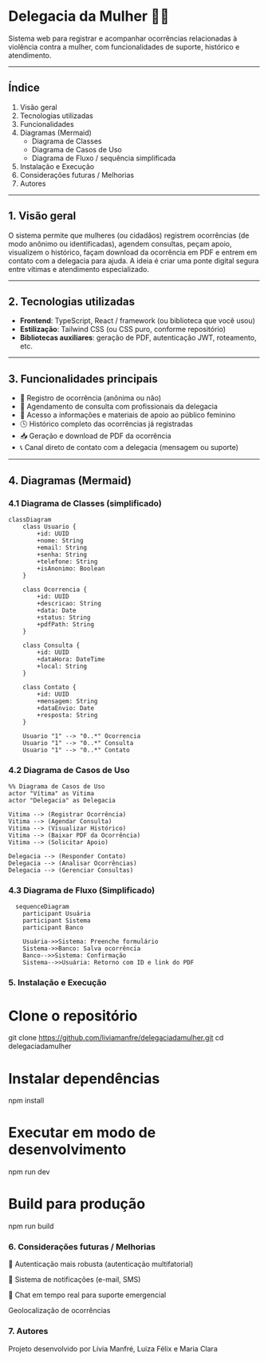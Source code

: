 # Delegacia da Mulher 👩‍⚖️

Sistema web para registrar e acompanhar ocorrências relacionadas à violência contra a mulher, com funcionalidades de suporte, histórico e atendimento.

---

## Índice

1. Visão geral  
2. Tecnologias utilizadas  
3. Funcionalidades  
4. Diagramas (Mermaid)  
   - Diagrama de Classes  
   - Diagrama de Casos de Uso  
   - Diagrama de Fluxo / sequência simplificada  
5. Instalação e Execução  
6. Considerações futuras / Melhorias
7. Autores 

---

## 1. Visão geral

O sistema permite que mulheres (ou cidadãos) registrem ocorrências (de modo anônimo ou identificadas), agendem consultas, peçam apoio, visualizem o histórico, façam download da ocorrência em PDF e entrem em contato com a delegacia para ajuda. A ideia é criar uma ponte digital segura entre vítimas e atendimento especializado.

---

## 2. Tecnologias utilizadas

- **Frontend**: TypeScript, React / framework (ou biblioteca que você usou)  
- **Estilização**: Tailwind CSS (ou CSS puro, conforme repositório)
- **Bibliotecas auxiliares**: geração de PDF, autenticação JWT, roteamento, etc.

---

## 3. Funcionalidades principais 

- 📄 Registro de ocorrência (anônima ou não)
- 📅 Agendamento de consulta com profissionais da delegacia
- 🧠 Acesso a informações e materiais de apoio ao público feminino
- 🕓 Histórico completo das ocorrências já registradas
- 📥 Geração e download de PDF da ocorrência
- 📞 Canal direto de contato com a delegacia (mensagem ou suporte)

---

## 4. Diagramas (Mermaid)

### 4.1 Diagrama de Classes (simplificado)

```mermaid
classDiagram
    class Usuario {
        +id: UUID
        +nome: String
        +email: String
        +senha: String
        +telefone: String
        +isAnonimo: Boolean
    }

    class Ocorrencia {
        +id: UUID
        +descricao: String
        +data: Date
        +status: String
        +pdfPath: String
    }

    class Consulta {
        +id: UUID
        +dataHora: DateTime
        +local: String
    }

    class Contato {
        +id: UUID
        +mensagem: String
        +dataEnvio: Date
        +resposta: String
    }

    Usuario "1" --> "0..*" Ocorrencia
    Usuario "1" --> "0..*" Consulta
    Usuario "1" --> "0..*" Contato
```

### 4.2 Diagrama de Casos de Uso

```mermaid
%% Diagrama de Casos de Uso
actor "Vítima" as Vitima
actor "Delegacia" as Delegacia

Vitima --> (Registrar Ocorrência)
Vitima --> (Agendar Consulta)
Vitima --> (Visualizar Histórico)
Vitima --> (Baixar PDF da Ocorrência)
Vitima --> (Solicitar Apoio)

Delegacia --> (Responder Contato)
Delegacia --> (Analisar Ocorrências)
Delegacia --> (Gerenciar Consultas)
```

### 4.3 Diagrama de Fluxo (Simplificado)

```mermaid
  sequenceDiagram
    participant Usuária
    participant Sistema
    participant Banco

    Usuária->>Sistema: Preenche formulário
    Sistema->>Banco: Salva ocorrência
    Banco-->>Sistema: Confirmação
    Sistema-->>Usuária: Retorno com ID e link do PDF
``` 

### 5. Instalação e Execução

# Clone o repositório
git clone https://github.com/liviamanfre/delegaciadamulher.git
cd delegaciadamulher

# Instalar dependências
npm install

# Executar em modo de desenvolvimento
npm run dev

# Build para produção
npm run build


### 6. Considerações futuras / Melhorias

🔐 Autenticação mais robusta (autenticação multifatorial)

📲 Sistema de notificações (e-mail, SMS)

💬 Chat em tempo real para suporte emergencial

Geolocalização de ocorrências 

### 7. Autores 

Projeto desenvolvido por Lívia Manfré, Luiza Félix e Maria Clara 
